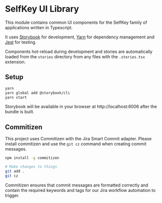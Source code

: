 # SelfKey UI Library

This module contains common UI components for the SelfKey family of applications written in Typescript.

It uses [Storybook](https://storybook.js.org/) for development, [Yarn](https://yarnpkg.com/en/) for dependency management and [Jest](https://facebook.github.io/jest/) for testing.

Components hot-reload during development and stories are automatically loaded from the `stories` directory from any files with the `.stories.tsx` extension.

## Setup

```bash
yarn
yarn global add @storybook/cli
yarn start
```

Storybook will be available in your browser at http://localhost:6006 after the bundle is built.

## Commitizen

This project uses Commitizen with the Jira Smart Commit adapter. Please install commitizen and use the `git cz` command when creating commit messages.

```bash
npm install -g commitizen

# Make changes to things
git add .
git cz
```

Commitizen ensures that commit messages are formatted correctly and contain the required keywords and tags for our Jira workflow automation to trigger.
